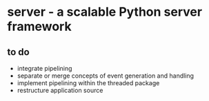 # server - a scalable Python server framework
## to do
- integrate pipelining
- separate or merge concepts of event generation and handling
- implement pipelining within the threaded package
- restructure application source